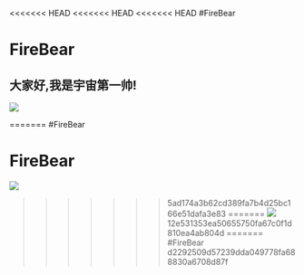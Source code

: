 <<<<<<< HEAD
<<<<<<< HEAD
<<<<<<< HEAD
#FireBear
# FireBear
## 大家好,我是宇宙第一帅!
![](https://timgsa.baidu.com/timg?image&quality=80&size=b9999_10000&sec=1493978567195&di=33500c26af7cb393a4b70807d5a11da6&imgtype=0&src=http%3A%2F%2Fimage.tianjimedia.com%2FuploadImages%2F2015%2F285%2F38%2F0E743HD5TJJP.jpg)

=======
#FireBear
# FireBear
![](https://imgsa.baidu.com/baike/c0%3Dbaike150%2C5%2C5%2C150%2C50/sign=ebd4cdc7ac18972bb737089887a410ec/b8014a90f603738d92b5fdf1b41bb051f919ec62.jpg)
>>>>>>> 5ad174a3b62cd389fa7b4d25bc166e51dafa3e83
=======
![](https://timgsa.baidu.com/timg?image&quality=80&size=b9999_10000&sec=1493988496811&di=18c9f6083ec804d75806ce622cf24cd6&imgtype=0&src=http%3A%2F%2Fhiphotos.baidu.com%2Ffeed%2Fpic%2Fitem%2F7dd98d1001e93901b61c631171ec54e736d19687.jpg)
>>>>>>> 12e531353ea50655750fa67c0f1d810ea4ab804d
=======
#FireBear
>>>>>>> d2292509d57239dda049778fa688830a6708d87f
